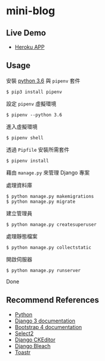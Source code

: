 # mini-blog

## Live Demo

- [Heroku APP](https://mini-blog-tw.herokuapp.com/)

## Usage

安裝 [python 3.6](https://www.python.org/downloads/windows/) 與 `pipenv` 套件

```
$ pip3 install pipenv
```

設定 `pipenv` 虛擬環境

```
$ pipenv --python 3.6
```

進入虛擬環境

```
$ pipenv shell
```

透過 `Pipfile` 安裝所需套件

```
$ pipenv install
```

藉由 `manage.py` 來管理 Django 專案

處理資料庫

```
$ python manage.py makemigrations
$ python manage.py migrate
```

建立管理員

```
$ python manage.py createsuperuser
```

處理靜態檔案

```
$ python manage.py collectstatic
```

開啟伺服器

```
$ python manage.py runserver
```

Done

## Recommend References

- [Python](https://docs.python.org/3.6/)
- [Django 3 documentation](https://docs.djangoproject.com/en/3.0/)
- [Bootstrap 4 documentation](https://getbootstrap.com/docs/4.4/getting-started/introduction/)
- [Select2](https://select2.org/)
- [Django CKEditor](https://github.com/django-ckeditor/django-ckeditor)
- [Django Bleach](https://github.com/marksweb/django-bleach)
- [Toastr](https://github.com/CodeSeven/toastr)
